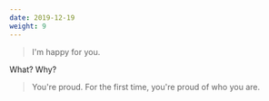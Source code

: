 ```yaml
---
date: 2019-12-19
weight: 9
---
```


> I'm happy for you.

What? Why?

> You're proud. For the first time, you're proud of who you are.
